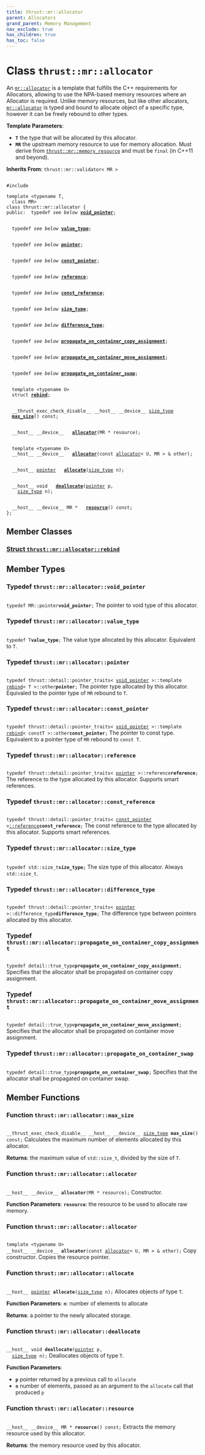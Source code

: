 ```yaml
---
title: thrust::mr::allocator
parent: Allocators
grand_parent: Memory Management
nav_exclude: true
has_children: true
has_toc: false
---
```


# Class `thrust::mr::allocator`

An <code><a href="{{ site.baseurl }}/api/classes/classthrust_1_1mr_1_1allocator.html">mr::allocator</a></code> is a template that fulfills the C++ requirements for Allocators, allowing to use the NPA-based memory resources where an Allocator is required. Unlike memory resources, but like other allocators, <code><a href="{{ site.baseurl }}/api/classes/classthrust_1_1mr_1_1allocator.html">mr::allocator</a></code> is typed and bound to allocate object of a specific type, however it can be freely rebound to other types.

**Template Parameters**:
* **`T`** the type that will be allocated by this allocator. 
* **`MR`** the upstream memory resource to use for memory allocation. Must derive from <code><a href="{{ site.baseurl }}/api/classes/classthrust_1_1mr_1_1memory__resource.html">thrust::mr::memory&#95;resource</a></code> and must be <code>final</code> (in C++11 and beyond). 

**Inherits From**:
`thrust::mr::validator< MR >`

<code class="doxybook">
<span>#include <thrust/mr/allocator.h></span><br>
<span>template &lt;typename T,</span>
<span>&nbsp;&nbsp;class MR&gt;</span>
<span>class thrust::mr::allocator {</span>
<span>public:</span><span>&nbsp;&nbsp;typedef <i>see below</i> <b><a href="{{ site.baseurl }}/api/classes/classthrust_1_1mr_1_1allocator.html#typedef-void-pointer">void&#95;pointer</a></b>;</span>
<br>
<span>&nbsp;&nbsp;typedef <i>see below</i> <b><a href="{{ site.baseurl }}/api/classes/classthrust_1_1mr_1_1allocator.html#typedef-value-type">value&#95;type</a></b>;</span>
<br>
<span>&nbsp;&nbsp;typedef <i>see below</i> <b><a href="{{ site.baseurl }}/api/classes/classthrust_1_1mr_1_1allocator.html#typedef-pointer">pointer</a></b>;</span>
<br>
<span>&nbsp;&nbsp;typedef <i>see below</i> <b><a href="{{ site.baseurl }}/api/classes/classthrust_1_1mr_1_1allocator.html#typedef-const-pointer">const&#95;pointer</a></b>;</span>
<br>
<span>&nbsp;&nbsp;typedef <i>see below</i> <b><a href="{{ site.baseurl }}/api/classes/classthrust_1_1mr_1_1allocator.html#typedef-reference">reference</a></b>;</span>
<br>
<span>&nbsp;&nbsp;typedef <i>see below</i> <b><a href="{{ site.baseurl }}/api/classes/classthrust_1_1mr_1_1allocator.html#typedef-const-reference">const&#95;reference</a></b>;</span>
<br>
<span>&nbsp;&nbsp;typedef <i>see below</i> <b><a href="{{ site.baseurl }}/api/classes/classthrust_1_1mr_1_1allocator.html#typedef-size-type">size&#95;type</a></b>;</span>
<br>
<span>&nbsp;&nbsp;typedef <i>see below</i> <b><a href="{{ site.baseurl }}/api/classes/classthrust_1_1mr_1_1allocator.html#typedef-difference-type">difference&#95;type</a></b>;</span>
<br>
<span>&nbsp;&nbsp;typedef <i>see below</i> <b><a href="{{ site.baseurl }}/api/classes/classthrust_1_1mr_1_1allocator.html#typedef-propagate-on-container-copy-assignment">propagate&#95;on&#95;container&#95;copy&#95;assignment</a></b>;</span>
<br>
<span>&nbsp;&nbsp;typedef <i>see below</i> <b><a href="{{ site.baseurl }}/api/classes/classthrust_1_1mr_1_1allocator.html#typedef-propagate-on-container-move-assignment">propagate&#95;on&#95;container&#95;move&#95;assignment</a></b>;</span>
<br>
<span>&nbsp;&nbsp;typedef <i>see below</i> <b><a href="{{ site.baseurl }}/api/classes/classthrust_1_1mr_1_1allocator.html#typedef-propagate-on-container-swap">propagate&#95;on&#95;container&#95;swap</a></b>;</span>
<br>
<span>&nbsp;&nbsp;template &lt;typename U&gt;</span>
<span>&nbsp;&nbsp;struct <b><a href="{{ site.baseurl }}/api/classes/structthrust_1_1mr_1_1allocator_1_1rebind.html">rebind</a></b>;</span>
<br>
<span>&nbsp;&nbsp;__thrust_exec_check_disable__ __host__ __device__ <a href="{{ site.baseurl }}/api/classes/classthrust_1_1mr_1_1allocator.html#typedef-size-type">size_type</a> </span><span>&nbsp;&nbsp;<b><a href="{{ site.baseurl }}/api/classes/classthrust_1_1mr_1_1allocator.html#function-max-size">max&#95;size</a></b>() const;</span>
<br>
<span>&nbsp;&nbsp;__host__ __device__ </span><span>&nbsp;&nbsp;<b><a href="{{ site.baseurl }}/api/classes/classthrust_1_1mr_1_1allocator.html#function-allocator">allocator</a></b>(MR * resource);</span>
<br>
<span>&nbsp;&nbsp;template &lt;typename U&gt;</span>
<span>&nbsp;&nbsp;__host__ __device__ </span><span>&nbsp;&nbsp;<b><a href="{{ site.baseurl }}/api/classes/classthrust_1_1mr_1_1allocator.html#function-allocator">allocator</a></b>(const <a href="{{ site.baseurl }}/api/classes/classthrust_1_1mr_1_1allocator.html">allocator</a>< U, MR > & other);</span>
<br>
<span>&nbsp;&nbsp;__host__ <a href="{{ site.baseurl }}/api/classes/classthrust_1_1mr_1_1allocator.html#typedef-pointer">pointer</a> </span><span>&nbsp;&nbsp;<b><a href="{{ site.baseurl }}/api/classes/classthrust_1_1mr_1_1allocator.html#function-allocate">allocate</a></b>(<a href="{{ site.baseurl }}/api/classes/classthrust_1_1mr_1_1allocator.html#typedef-size-type">size_type</a> n);</span>
<br>
<span>&nbsp;&nbsp;__host__ void </span><span>&nbsp;&nbsp;<b><a href="{{ site.baseurl }}/api/classes/classthrust_1_1mr_1_1allocator.html#function-deallocate">deallocate</a></b>(<a href="{{ site.baseurl }}/api/classes/classthrust_1_1mr_1_1allocator.html#typedef-pointer">pointer</a> p,</span>
<span>&nbsp;&nbsp;&nbsp;&nbsp;<a href="{{ site.baseurl }}/api/classes/classthrust_1_1mr_1_1allocator.html#typedef-size-type">size_type</a> n);</span>
<br>
<span>&nbsp;&nbsp;__host__ __device__ MR * </span><span>&nbsp;&nbsp;<b><a href="{{ site.baseurl }}/api/classes/classthrust_1_1mr_1_1allocator.html#function-resource">resource</a></b>() const;</span>
<span>};</span>
</code>

## Member Classes

<h3 id="struct-thrustmrallocatorrebind">
<a href="{{ site.baseurl }}/api/classes/structthrust_1_1mr_1_1allocator_1_1rebind.html">Struct <code>thrust::mr::allocator::rebind</code>
</a>
</h3>


## Member Types

<h3 id="typedef-void-pointer">
Typedef <code>thrust::mr::allocator::void&#95;pointer</code>
</h3>

<code class="doxybook">
<span>typedef MR::pointer<b>void_pointer</b>;</span></code>
The pointer to void type of this allocator. 

<h3 id="typedef-value-type">
Typedef <code>thrust::mr::allocator::value&#95;type</code>
</h3>

<code class="doxybook">
<span>typedef T<b>value_type</b>;</span></code>
The value type allocated by this allocator. Equivalent to <code>T</code>. 

<h3 id="typedef-pointer">
Typedef <code>thrust::mr::allocator::pointer</code>
</h3>

<code class="doxybook">
<span>typedef thrust::detail::pointer_traits< <a href="{{ site.baseurl }}/api/classes/classthrust_1_1mr_1_1allocator.html#typedef-void-pointer">void_pointer</a> >::template <a href="{{ site.baseurl }}/api/classes/structthrust_1_1mr_1_1allocator_1_1rebind.html">rebind</a>< T >::other<b>pointer</b>;</span></code>
The pointer type allocated by this allocator. Equivaled to the pointer type of <code>MR</code> rebound to <code>T</code>. 

<h3 id="typedef-const-pointer">
Typedef <code>thrust::mr::allocator::const&#95;pointer</code>
</h3>

<code class="doxybook">
<span>typedef thrust::detail::pointer_traits< <a href="{{ site.baseurl }}/api/classes/classthrust_1_1mr_1_1allocator.html#typedef-void-pointer">void_pointer</a> >::template <a href="{{ site.baseurl }}/api/classes/structthrust_1_1mr_1_1allocator_1_1rebind.html">rebind</a>< constT >::other<b>const_pointer</b>;</span></code>
The pointer to const type. Equivalent to a pointer type of <code>MR</code> rebound to <code>const T</code>. 

<h3 id="typedef-reference">
Typedef <code>thrust::mr::allocator::reference</code>
</h3>

<code class="doxybook">
<span>typedef thrust::detail::pointer_traits< <a href="{{ site.baseurl }}/api/classes/classthrust_1_1mr_1_1allocator.html#typedef-pointer">pointer</a> >::reference<b>reference</b>;</span></code>
The reference to the type allocated by this allocator. Supports smart references. 

<h3 id="typedef-const-reference">
Typedef <code>thrust::mr::allocator::const&#95;reference</code>
</h3>

<code class="doxybook">
<span>typedef thrust::detail::pointer_traits< <a href="{{ site.baseurl }}/api/classes/classthrust_1_1mr_1_1allocator.html#typedef-const-pointer">const_pointer</a> ><a href="{{ site.baseurl }}/api/classes/classthrust_1_1mr_1_1allocator.html#typedef-reference">::reference</a><b>const_reference</b>;</span></code>
The const reference to the type allocated by this allocator. Supports smart references. 

<h3 id="typedef-size-type">
Typedef <code>thrust::mr::allocator::size&#95;type</code>
</h3>

<code class="doxybook">
<span>typedef std::size_t<b>size_type</b>;</span></code>
The size type of this allocator. Always <code>std::size&#95;t</code>. 

<h3 id="typedef-difference-type">
Typedef <code>thrust::mr::allocator::difference&#95;type</code>
</h3>

<code class="doxybook">
<span>typedef thrust::detail::pointer_traits< <a href="{{ site.baseurl }}/api/classes/classthrust_1_1mr_1_1allocator.html#typedef-pointer">pointer</a> >::difference_type<b>difference_type</b>;</span></code>
The difference type between pointers allocated by this allocator. 

<h3 id="typedef-propagate-on-container-copy-assignment">
Typedef <code>thrust::mr::allocator::propagate&#95;on&#95;container&#95;copy&#95;assignment</code>
</h3>

<code class="doxybook">
<span>typedef detail::true_type<b>propagate_on_container_copy_assignment</b>;</span></code>
Specifies that the allocator shall be propagated on container copy assignment. 

<h3 id="typedef-propagate-on-container-move-assignment">
Typedef <code>thrust::mr::allocator::propagate&#95;on&#95;container&#95;move&#95;assignment</code>
</h3>

<code class="doxybook">
<span>typedef detail::true_type<b>propagate_on_container_move_assignment</b>;</span></code>
Specifies that the allocator shall be propagated on container move assignment. 

<h3 id="typedef-propagate-on-container-swap">
Typedef <code>thrust::mr::allocator::propagate&#95;on&#95;container&#95;swap</code>
</h3>

<code class="doxybook">
<span>typedef detail::true_type<b>propagate_on_container_swap</b>;</span></code>
Specifies that the allocator shall be propagated on container swap. 


## Member Functions

<h3 id="function-max-size">
Function <code>thrust::mr::allocator::max&#95;size</code>
</h3>

<code class="doxybook">
<span>__thrust_exec_check_disable__ __host__ __device__ <a href="{{ site.baseurl }}/api/classes/classthrust_1_1mr_1_1allocator.html#typedef-size-type">size_type</a> </span><span><b>max_size</b>() const;</span></code>
Calculates the maximum number of elements allocated by this allocator.

**Returns**:
the maximum value of <code>std::size&#95;t</code>, divided by the size of <code>T</code>. 

<h3 id="function-allocator">
Function <code>thrust::mr::allocator::allocator</code>
</h3>

<code class="doxybook">
<span>__host__ __device__ </span><span><b>allocator</b>(MR * resource);</span></code>
Constructor.

**Function Parameters**:
**`resource`**: the resource to be used to allocate raw memory. 

<h3 id="function-allocator">
Function <code>thrust::mr::allocator::allocator</code>
</h3>

<code class="doxybook">
<span>template &lt;typename U&gt;</span>
<span>__host__ __device__ </span><span><b>allocator</b>(const <a href="{{ site.baseurl }}/api/classes/classthrust_1_1mr_1_1allocator.html">allocator</a>< U, MR > & other);</span></code>
Copy constructor. Copies the resource pointer. 

<h3 id="function-allocate">
Function <code>thrust::mr::allocator::allocate</code>
</h3>

<code class="doxybook">
<span>__host__ <a href="{{ site.baseurl }}/api/classes/classthrust_1_1mr_1_1allocator.html#typedef-pointer">pointer</a> </span><span><b>allocate</b>(<a href="{{ site.baseurl }}/api/classes/classthrust_1_1mr_1_1allocator.html#typedef-size-type">size_type</a> n);</span></code>
Allocates objects of type <code>T</code>.

**Function Parameters**:
**`n`**: number of elements to allocate 

**Returns**:
a pointer to the newly allocated storage. 

<h3 id="function-deallocate">
Function <code>thrust::mr::allocator::deallocate</code>
</h3>

<code class="doxybook">
<span>__host__ void </span><span><b>deallocate</b>(<a href="{{ site.baseurl }}/api/classes/classthrust_1_1mr_1_1allocator.html#typedef-pointer">pointer</a> p,</span>
<span>&nbsp;&nbsp;<a href="{{ site.baseurl }}/api/classes/classthrust_1_1mr_1_1allocator.html#typedef-size-type">size_type</a> n);</span></code>
Deallocates objects of type <code>T</code>.

**Function Parameters**:
* **`p`** pointer returned by a previous call to <code>allocate</code>
* **`n`** number of elements, passed as an argument to the <code>allocate</code> call that produced <code>p</code>

<h3 id="function-resource">
Function <code>thrust::mr::allocator::resource</code>
</h3>

<code class="doxybook">
<span>__host__ __device__ MR * </span><span><b>resource</b>() const;</span></code>
Extracts the memory resource used by this allocator.

**Returns**:
the memory resource used by this allocator. 


